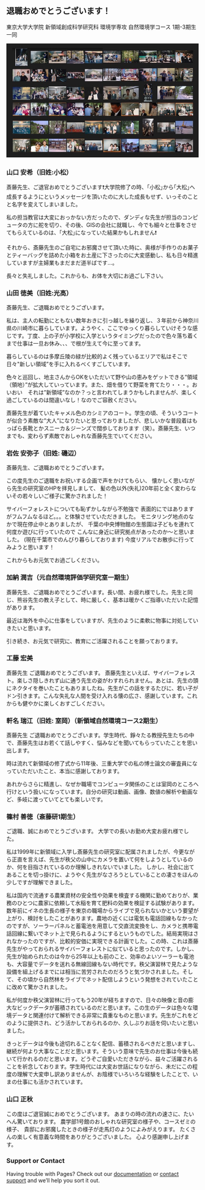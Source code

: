 ## 退職おめでとうございます！
東京大学大学院 新領域創成科学研究科 環境学専攻 自然環境学コース 1期-3期生 一同

<a href="https://mapconcierge.github.io/thanks4kaorusaito/nenv010203/leaflet.html"><img src="https://github.com/mapconcierge/thanks4kaorusaito/blob/main/docs/nenv010203photos.jpg?raw=true" /></a>


### 山口 安希（旧姓:小松）
斎藤先生、ご退官おめでとうございます❗️大学院修了の時、｢小松｣から｢大松｣へ成長するようにというメッセージを頂いたのに大した成長もせず、いっそのことと名字を変えてしまいました。

私の担当教官は大変におっかない方だったので、ダンディな先生が担当のコンピュータの方に舵を切り、その後、GISの会社に就職し、今でも細々と仕事をさせてもらえているのは、｢大松｣になっていた結果かもしれません❗️

それから、斎藤先生のご自宅にお邪魔させて頂いた時に、奥様が手作りのお菓子とティーバッグを詰めた小箱をお土産に下さったのに大変感動し、私も日々精進していますが主婦業もまだまだ道半ばです…。

長々と失礼しました。これからも、お体を大切にお過ごし下さい。


### 山田 徳美（旧姓:光高）
斎藤先生、ご退職おめでとうございます。

私は、主人の転勤にともない数年おきに引っ越しを繰り返し、３年前から神奈川県の川崎市に暮らしています。ようやく、ここでゆっくり暮らしていけそうな感じです。丁度、上の子が小学校に入学というタイミングだったので色々落ち着くまで仕事は一旦お休み、、、で根が生えて今に至ってます。

暮らしているのは多摩丘陵の緑が比較的よく残っているエリアで私はそこで日々"新しい領域”を手に入れるべくすごしています。

色々と巡回し、地主さんからOKをいただいて野や山の恵みをゲットできる”領域（領地）”が拡大していっています。また、畑を借りて野菜を育てたり・・・。おいおい　それは”新領域”なのか？っと言われてしまうかもしれませんが、楽しく過ごしているのは間違いなし！なのでご容赦ください。

斎藤先生が着ていたキャメル色のカシミアのコート。学生の頃、そういうコートが似合う素敵な”大人”になりたいと思っておりましたが、悲しいかな普段着はもっぱら長靴とかスニーカ＆ジーンズで闊歩しております（笑）。斎藤先生、いつまでも、変わらず素敵でおしゃれな斎藤先生でいてください。


### 岩佐 安弥子（旧姓: 磯辺）
斎藤先生、ご退職おめでとうございます。

この度先生のご退職をお祝いする企画で声をかけてもらい、
懐かしく思いながら先生の研究室のHPを拝見しまして、
髪の色以外(失礼)20年前と全く変わらないその若々しいご様子に驚かされました！

サイバーフォレストについても恥ずかしながら不勉強で
表面的にではありますがフムフムなるほど。。。と体験させていただきました。
モニタリング地点のなかで現在停止中とありましたが、
千葉の中央博物館の生態園は子どもを連れて何度か遊びに行っていたので
こんなに身近に研究拠点があったのか～と思いました。
(現在千葉市でのんびり暮らしております)
今度リアルでお散歩に行ってみようと思います！

これからもお元気でお過ごしください。


### 加納 潤吉（元自然環境評価学研究室一期生）
斎藤先生、ご退職おめでとうございます。長い間、お疲れ様でした。先生と同じ、熊谷先生の教え子として、時に厳しく、基本は暖かくご指導いただいた記憶があります。

最近は海外を中心に仕事をしていますが、先生のように柔軟に物事に対処していきたいと思います。

引き続き、お元気で研究に、教育にご活躍されることを願っております。


### 工藤 宏美
斎藤先生
ご退職おめでとうございます。
斎藤先生といえば、サイバーフォレスト。楽しさ隠しきれず山に通う先生の姿がわすれられません。あとは、先生の頭にネクタイを巻いたこともありましたね。先生がこの話をするたびに、若い子がドン引きます。こんな失礼な人間を受け入れる懐の広さ、感謝しています。これからも健やかに楽しくおすごしください。 


### 軒名 瑞江（旧姓: 室岡）（新領域自然環境コース2期生）
斎藤先生
ご退職おめでとうございます。学生時代、錚々たる教授先生たちの中で、斎藤先生はお若くて話しやすく、悩みなどを聞いてもらっていたことを思い出します。

時は流れて新領域の修了式から11年後、三重大学での私の博士論文の審査員になっていただいたこと、本当に感謝しております。

あれからさらに精進し、なぜか職場でコンピュータ関係のことは室岡のところへ行けという扱いになっています。自分の研究は動画、画像、数値の解析や動画など、多岐に渡っていてとても楽しいです。


### 篠村 善徳（斎藤研1期生）
ご退職、誠におめでとうございます。
大学での長いお勤め大変お疲れ様でした。

私は1999年に新領域に入学し斎藤先生の研究室に配属されましたが、今更ながら正直を言えば、先生が秩父の山中にカメラを置いて何をしようとしているのか、何を目指されているのか理解しきれないでいました。
しかし、社会に出てあることを切っ掛けに、ようやく先生がなさろうとしていることの凄さをほんの少しですが理解できました。

私は国内で流通する農業資材の安全性や効果を検査する機関に勤めておりが、業務のひとつに農家に依頼して水稲を育て肥料の効果を検証する試験があります。数年前にイネの生長の様子を東京の職場からライブで見られないかという要望が上がり、検討をしたことがあります。農地の近くには電気も電話回線もなかったのですが、ソーラーパネルと蓄電池を用意して交直流変換をし、カメラと携帯電話回線に繋いでネット上で見られるようにするというものでした。結局実現はされなかったのですが、比較的安価に実現できる計画でした。この時、これは斎藤先生がやっておられるサイバーフォレストに似ていると思ったのです。しかし、先生が始められたのは今から25年以上も前のこと、効率のよいソーラーも電池も、大容量でデータを送れる無線回線もない時代です。秩父演習林で見たような設備を組上げるまでには相当に苦労されたのだろうと気づかされました。そして、その頃から自然林をライブでネット配信しようという発想をされていたことに改めて驚かされました。

私が何度か秩父演習林に行ってもう20年が経ちますので、日々の映像と音の膨大なビックデータが蓄積されているのだと思います。この生のデータは色々な環境データと関連付けて解析できる非常に貴重なものと思います。先生がこれをどのように提供され、どう活かしておられるのか、久しぶりお話を伺いたいと思いました。

きっとデータは今後も途切れることなく配信、蓄積されるべきだと思いますし、継続が何より大事なことだと思います。そういう意味で先生のお仕事は今後も続いて行かれるのだと思います。どうぞご自愛いただきながら、益々ご活躍されることを祈念しております。学生時代には大変お世話になりながら、未だにこの程度の理解で大変申し訳ありませんが、お陰様でいろいろな経験をしたことで、いまの仕事にも活かされています。


### 山口 正秋
この度はご退官誠におめでとうございます。
あまりの時の流れの速さに、たいへん驚いております。
農学部1号館のおしゃれな研究室の様子や、コースゼミの様子、
貴邸にお邪魔したときの様子が走馬灯のようによみがえります。
たくさんの楽しく有意義な時間をありがとうございました。
心より感謝申し上げます。





### Support or Contact

Having trouble with Pages? Check out our [documentation](https://docs.github.com/categories/github-pages-basics/) or [contact support](https://support.github.com/contact) and we’ll help you sort it out.
